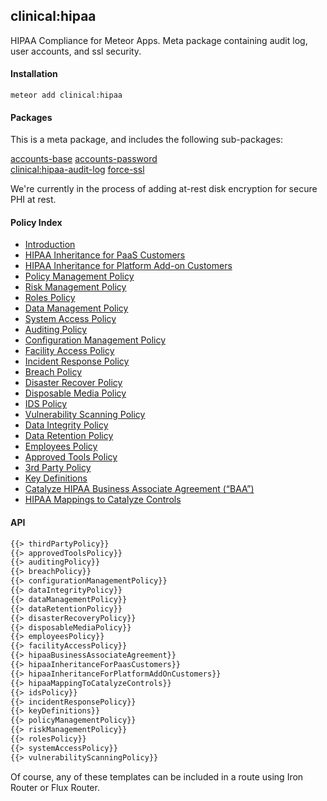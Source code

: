 ## clinical:hipaa  

HIPAA Compliance for Meteor Apps.  Meta package containing audit log, user accounts, and ssl security.

#### Installation  

``meteor add clinical:hipaa``

#### Packages

This is a meta package, and includes the following sub-packages:  

[accounts-base](https://atmospherejs.com/meteor/accounts-base)
[accounts-password](https://atmospherejs.com/meteor/accounts-password)  
[clinical:hipaa-audit-log](http://github.com/awatson1978/clinical-hipaa-audit-log)
[force-ssl](https://atmospherejs.com/meteor/force-ssl)

We're currently in the process of adding at-rest disk encryption for secure PHI at rest.


#### Policy Index

* [Introduction](policyTemplates/introduction.md)
* [HIPAA Inheritance for PaaS Customers](policyTemplates/hipaa_inheritance_for_paas_customers.md)
* [HIPAA Inheritance for Platform Add-on Customers](policyTemplates/hipaa_inheritance_for_platform_addon_customers.md)
* [Policy Management Policy](policyTemplates/policy_management_policy.md)
* [Risk Management Policy](policyTemplates/risk_management_policy.md)
* [Roles Policy](policyTemplates/roles_policy.md)
* [Data Management Policy](policyTemplates/data_management_policy.md)
* [System Access Policy](policyTemplates/systems_access_policy.md)
* [Auditing Policy](policyTemplates/auditing_policy.md)
* [Configuration Management Policy](policyTemplates/configuration_management_policy.md)
* [Facility Access Policy](policyTemplates/facility_access_policy.md)
* [Incident Response Policy](policyTemplates/incident_response_policy.md)
* [Breach Policy](policyTemplates/breach_policy.md)
* [Disaster Recover Policy](policyTemplates/disaster_recovery_policy.md)
* [Disposable Media Policy](policyTemplates/disposable_media_policy.md)
* [IDS Policy](policyTemplates/ids_policy.md)
* [Vulnerability Scanning Policy](policyTemplates/vulnerability_scanning_policy.md)
* [Data Integrity Policy](policyTemplates/data_integrity_policy.md)
* [Data Retention Policy](policyTemplates/data_retention_policy.md)
* [Employees Policy](policyTemplates/employees_policy.md)
* [Approved Tools Policy](policyTemplates/approved_tools_policy.md)
* [3rd Party Policy](policyTemplates/policyTemplates/3rd_party_policy.md)
* [Key Definitions](policyTemplates/key_definitions.md)
* [Catalyze HIPAA Business Associate Agreement (“BAA”)](policyTemplates/catalyze_hipaa_business_associate_agreement.md)
* [HIPAA Mappings to Catalyze Controls](policyTemplates/hipaa_mapping_to_catalyze_controls.md)


#### API

````html
{{> thirdPartyPolicy}}
{{> approvedToolsPolicy}}
{{> auditingPolicy}}
{{> breachPolicy}}
{{> configurationManagementPolicy}}
{{> dataIntegrityPolicy}}
{{> dataManagementPolicy}}
{{> dataRetentionPolicy}}
{{> disasterRecoveryPolicy}}
{{> disposableMediaPolicy}}
{{> employeesPolicy}}
{{> facilityAccessPolicy}}
{{> hipaaBusinessAssociateAgreement}}
{{> hipaaInheritanceForPaasCustomers}}
{{> hipaaInheritanceForPlatformAddOnCustomers}}
{{> hipaaMappingToCatalyzeControls}}
{{> idsPolicy}}
{{> incidentResponsePolicy}}
{{> keyDefinitions}}
{{> policyManagementPolicy}}
{{> riskManagementPolicy}}
{{> rolesPolicy}}
{{> systemAccessPolicy}}
{{> vulnerabilityScanningPolicy}}
````

Of course, any of these templates can be included in a route using Iron Router or Flux Router.  
